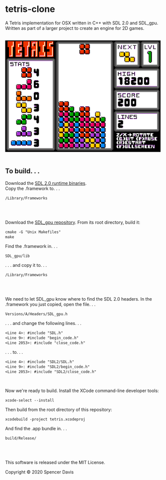 # tetris-clone

A Tetris implementation for OSX written in C++ with SDL 2.0 and SDL_gpu.
<br />
Written as part of a larger project to create an engine for 2D games.
<br /><br />

![Gameplay Demo](demo/tetris-gameplay.gif)
<br /><br />


## To build. . . 

Download the [SDL 2.0 runtime binaries](https://www.libsdl.org/download-2.0.php). 
<br />
Copy the .framework to. . .
```
/Library/Frameworks
```
<br /><br />

Download the [SDL_gpu repository](https://github.com/grimfang4/sdl-gpu). From its root directory, build it:
```
cmake -G "Unix Makefiles"
make
```
Find the .framework in. . .
```
SDL_gpu/lib
```
. . . and copy it to. . .
```
/Library/Frameworks
```
<br /><br />


We need to let SDL_gpu know where to find the SDL 2.0 headers. In the .framework you just copied, open the file. . .
```
Versions/A/Headers/SDL_gpu.h
```
. . . and change the following lines. . .
```
<Line 4>: #include "SDL.h"
<Line 9>: #include "begin_code.h"
<Line 2053>: #include "close_code.h"
```
. . . to. . .
```
<Line 4>: #include "SDL2/SDL.h"
<Line 9>: #include "SDL2/begin_code.h"
<Line 2053>: #include "SDL2/close_code.h"
```
<br />


Now we're ready to build. Install the XCode command-line developer tools:
```
xcode-select --install
```
Then build from the root directory of this repository:
```
xcodebuild -project tetris.xcodeproj
```
And find the .app bundle in. . . 
```
build/Release/
```
<br /><br />

This software is released under the MIT License.

Copyright © 2020 Spencer Davis
